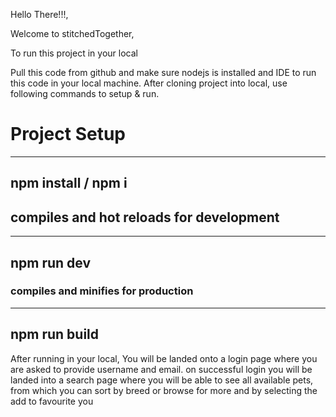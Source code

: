 Hello There!!!,

Welcome to stitchedTogether,

To run this project in your local

Pull this code from github and make sure nodejs is installed and IDE to run this code in your local machine.
After cloning project into local, use following commands to setup & run.

# Project Setup
----
npm install / npm i
----

## compiles and hot reloads for development
----
npm run dev
----


### compiles and minifies for production 
----
npm run build
----



After running in your local, You will be landed onto a login page where you are asked to provide username and email.
on successful login you will be landed into a search page where you will be able to see all available pets, from which you can 
sort by breed or browse for more and by selecting the add to favourite you 